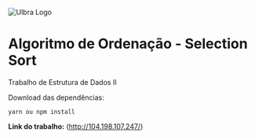 ![Ulbra Logo](http://ulbra-to.br/cursos/Ciencia-da-Computacao/banner.jpg)


# Algoritmo de Ordenação - Selection Sort #


Trabalho de Estrutura de Dados II

Download das dependências:

    yarn ou npm install
    
**Link do trabalho:** (http://104.198.107.247/)
